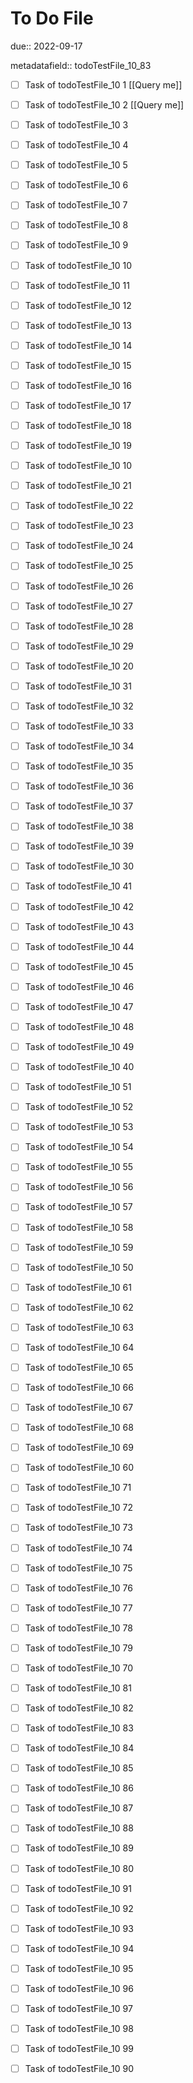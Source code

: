 # To Do File

due:: 2022-09-17

metadatafield:: todoTestFile_10_83

- [ ] Task of todoTestFile_10 1 [[Query me]]
- [ ] Task of todoTestFile_10 2 [[Query me]]
- [ ] Task of todoTestFile_10 3
- [ ] Task of todoTestFile_10 4
- [ ] Task of todoTestFile_10 5
- [ ] Task of todoTestFile_10 6
- [ ] Task of todoTestFile_10 7
- [ ] Task of todoTestFile_10 8
- [ ] Task of todoTestFile_10 9
- [ ] Task of todoTestFile_10 10

- [ ] Task of todoTestFile_10 11 
- [ ] Task of todoTestFile_10 12 
- [ ] Task of todoTestFile_10 13
- [ ] Task of todoTestFile_10 14
- [ ] Task of todoTestFile_10 15
- [ ] Task of todoTestFile_10 16
- [ ] Task of todoTestFile_10 17
- [ ] Task of todoTestFile_10 18
- [ ] Task of todoTestFile_10 19
- [ ] Task of todoTestFile_10 10

- [ ] Task of todoTestFile_10 21 
- [ ] Task of todoTestFile_10 22 
- [ ] Task of todoTestFile_10 23
- [ ] Task of todoTestFile_10 24
- [ ] Task of todoTestFile_10 25
- [ ] Task of todoTestFile_10 26
- [ ] Task of todoTestFile_10 27
- [ ] Task of todoTestFile_10 28
- [ ] Task of todoTestFile_10 29
- [ ] Task of todoTestFile_10 20

- [ ] Task of todoTestFile_10 31 
- [ ] Task of todoTestFile_10 32 
- [ ] Task of todoTestFile_10 33
- [ ] Task of todoTestFile_10 34
- [ ] Task of todoTestFile_10 35
- [ ] Task of todoTestFile_10 36
- [ ] Task of todoTestFile_10 37
- [ ] Task of todoTestFile_10 38
- [ ] Task of todoTestFile_10 39
- [ ] Task of todoTestFile_10 30

- [ ] Task of todoTestFile_10 41 
- [ ] Task of todoTestFile_10 42 
- [ ] Task of todoTestFile_10 43
- [ ] Task of todoTestFile_10 44
- [ ] Task of todoTestFile_10 45
- [ ] Task of todoTestFile_10 46
- [ ] Task of todoTestFile_10 47
- [ ] Task of todoTestFile_10 48
- [ ] Task of todoTestFile_10 49
- [ ] Task of todoTestFile_10 40

- [ ] Task of todoTestFile_10 51 
- [ ] Task of todoTestFile_10 52 
- [ ] Task of todoTestFile_10 53
- [ ] Task of todoTestFile_10 54
- [ ] Task of todoTestFile_10 55
- [ ] Task of todoTestFile_10 56
- [ ] Task of todoTestFile_10 57
- [ ] Task of todoTestFile_10 58
- [ ] Task of todoTestFile_10 59
- [ ] Task of todoTestFile_10 50

- [ ] Task of todoTestFile_10 61 
- [ ] Task of todoTestFile_10 62 
- [ ] Task of todoTestFile_10 63
- [ ] Task of todoTestFile_10 64
- [ ] Task of todoTestFile_10 65
- [ ] Task of todoTestFile_10 66
- [ ] Task of todoTestFile_10 67
- [ ] Task of todoTestFile_10 68
- [ ] Task of todoTestFile_10 69
- [ ] Task of todoTestFile_10 60

- [ ] Task of todoTestFile_10 71 
- [ ] Task of todoTestFile_10 72 
- [ ] Task of todoTestFile_10 73
- [ ] Task of todoTestFile_10 74
- [ ] Task of todoTestFile_10 75
- [ ] Task of todoTestFile_10 76
- [ ] Task of todoTestFile_10 77
- [ ] Task of todoTestFile_10 78
- [ ] Task of todoTestFile_10 79
- [ ] Task of todoTestFile_10 70


- [ ] Task of todoTestFile_10 81 
- [ ] Task of todoTestFile_10 82 
- [ ] Task of todoTestFile_10 83
- [ ] Task of todoTestFile_10 84
- [ ] Task of todoTestFile_10 85
- [ ] Task of todoTestFile_10 86
- [ ] Task of todoTestFile_10 87
- [ ] Task of todoTestFile_10 88
- [ ] Task of todoTestFile_10 89
- [ ] Task of todoTestFile_10 80


- [ ] Task of todoTestFile_10 91 
- [ ] Task of todoTestFile_10 92 
- [ ] Task of todoTestFile_10 93
- [ ] Task of todoTestFile_10 94
- [ ] Task of todoTestFile_10 95
- [ ] Task of todoTestFile_10 96
- [ ] Task of todoTestFile_10 97
- [ ] Task of todoTestFile_10 98
- [ ] Task of todoTestFile_10 99
- [ ] Task of todoTestFile_10 90
